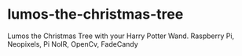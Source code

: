 # lumos-the-christmas-tree
Lumos the Christmas Tree with your Harry Potter Wand. Raspberry Pi, Neopixels, Pi NoIR, OpenCv, FadeCandy
